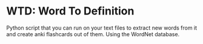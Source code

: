 # WTD: Word To Definition
Python script that you can run on your text files to extract new words from it and create anki flashcards out of them. Using the WordNet database.
